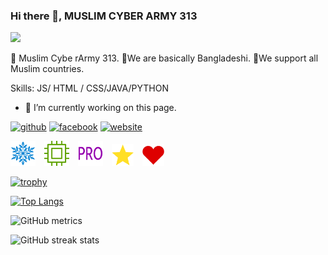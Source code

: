 ### Hi there 👋, MUSLIM CYBER ARMY 313
![](https://envs.sh/9z4.png)

🥷 Muslim Cybe rArmy 313.
🥷We are basically Bangladeshi. 
🥷We support all Muslim countries.

Skills: JS/ HTML / CSS/JAVA/PYTHON

- 🔭 I’m currently working on this page. 


[<img src='https://cdn.jsdelivr.net/npm/simple-icons@3.0.1/icons/github.svg' alt='github' height='40'>](https://github.com/muslimcyberarmy313 )  [<img src='https://cdn.jsdelivr.net/npm/simple-icons@3.0.1/icons/facebook.svg' alt='facebook' height='40'>](https://www.facebook.com/https://www.facebook.com/MuslimCyberArmy313)  [<img src='https://cdn.jsdelivr.net/npm/simple-icons@3.0.1/icons/icloud.svg' alt='website' height='40'>](https://t.me/muslimcyberarmy313)  

<a href='https://archiveprogram.github.com/'><img src='https://raw.githubusercontent.com/acervenky/animated-github-badges/master/assets/acbadge.gif' width='40' height='40'></a> <a href='https://docs.github.com/en/developers'><img src='https://raw.githubusercontent.com/acervenky/animated-github-badges/master/assets/devbadge.gif' width='40' height='40'></a> <a href='https://github.com/pricing'><img src='https://raw.githubusercontent.com/acervenky/animated-github-badges/master/assets/pro.gif' width='40' height='40'></a> <a href='https://stars.github.com/'><img src='https://raw.githubusercontent.com/acervenky/animated-github-badges/master/assets/starbadge.gif' width='35' height='35'></a> <a href='https://docs.github.com/en/github/supporting-the-open-source-community-with-github-sponsors'><img src='https://raw.githubusercontent.com/acervenky/animated-github-badges/master/assets/sponsorbadge.gif' width='35' height='35'></a> 

[![trophy](https://github-profile-trophy.vercel.app/?username=muslimcyberarmy313 )](https://github.com/ryo-ma/github-profile-trophy)

[![Top Langs](https://github-readme-stats.vercel.app/api/top-langs/?username=muslimcyberarmy313 )](https://github.com/anuraghazra/github-readme-stats)

![GitHub metrics](https://metrics.lecoq.io/muslimcyberarmy313 )  

![GitHub streak stats](https://streak-stats.demolab.com/?user=muslimcyberarmy313 )  


